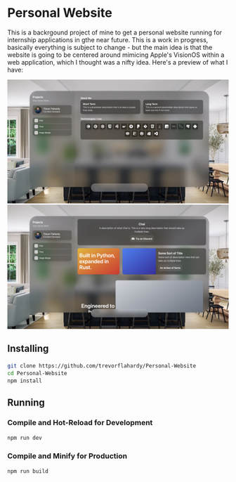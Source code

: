 # Personal Website

This is a backrgound project of mine to get a personal website running for internship applications in gthe near future. This is a work in progress, basically everything is subject to change - but the main idea is that the website is going to be centered around mimicing Apple's VisionOS within a web application, which I thought was a nifty idea. Here's a preview of what I have:

![Home Page](./previews/homepage.png)
![Example Project Page](./previews/project.png)

## Installing

```sh
git clone https://github.com/trevorflahardy/Personal-Website
cd Personal-Website
npm install
```

## Running

### Compile and Hot-Reload for Development

```sh
npm run dev
```

### Compile and Minify for Production

```sh
npm run build
```
